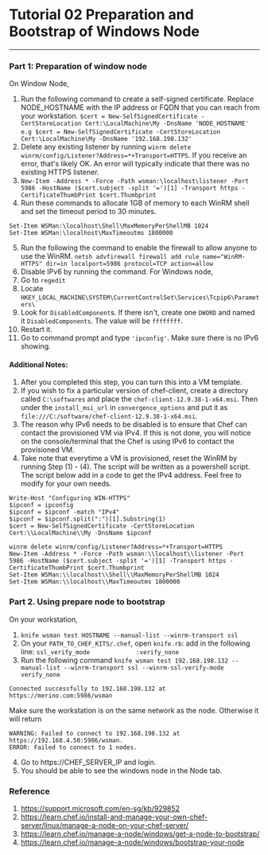 # Tutorial 02 Preparation and Bootstrap of Windows Node
------

### Part 1: Preparation of window node

On Window Node,

1. Run the following command to create a self-signed certificate. Replace NODE_HOSTNAME with the IP address or FQDN that you can reach from your workstation.
`$cert = New-SelfSignedCertificate -CertStoreLocation Cert:\LocalMachine\My -DnsName 'NODE_HOSTNAME'`
`e.g $cert = New-SelfSignedCertificate -CertStoreLocation Cert:\LocalMachine\My -DnsName '192.168.198.132'`
2. Delete any existing listener by running `winrm delete winrm/config/Listener?Address=*+Transport=HTTPS`. If you receive an error, that's likely OK. An error will typically indicate that there was no existing HTTPS listener.
3. `New-Item -Address * -Force -Path wsman:\localhost\listener -Port 5986 -HostName ($cert.subject -split '=')[1] -Transport https -CertificateThumbPrint $cert.Thumbprint`
4. Run these commands to allocate 1GB of memory to each WinRM shell and set the timeout period to 30 minutes.
```
Set-Item WSMan:\localhost\Shell\MaxMemoryPerShellMB 1024
Set-Item WSMan:\localhost\MaxTimeoutms 1800000
```
5. Run the following the command to enable the firewall to allow anyone to use the WinRM. `netsh advfirewall firewall add rule name="WinRM-HTTPS" dir=in localport=5986 protocol=TCP action=allow`
6. Disable IPv6 by running the command.
For Windows node,
  1. Go to `regedit`
  2. Locate `HKEY_LOCAL_MACHINE\SYSTEM\CurrentControlSet\Services\Tcpip6\Parameters\`
  3. Look for `DisabledComponent`s. If there isn't, create one `DWORD` and named it `DisabledComponents`. The value will be `ffffffff`.
  4. Restart it.
  5. Go to command prompt and type `'ipconfig'`. Make sure there is no IPv6 showing.

#### Additional Notes:
1. After you completed this step, you can turn this into a VM template.
2. If you wish to fix a particular version of chef-client, create a directory called `C:\softwares` and place the `chef-client-12.9.38-1-x64.msi`. Then under the `install_msi_url` in `convergence_options` and put it as `file:///C:/software/chef-client-12.9.38-1-x64.msi`.
3. The reason why IPv6 needs to be disabled is to ensure that Chef can contact the provisioned VM via IPv4. If this is not done, you will notice on the console/terminal that the Chef is using IPv6 to contact the provisioned VM.
4. Take note that everytime a VM is provisioned, reset the WinRM by running Step (1) - (4). The script will be written as a powershell script.  The script below add in a code to get the IPv4 address. Feel free to modify for your own needs.

```
Write-Host "Configuring WIN-HTTPS"
$ipconf = ipconfig
$ipconf = $ipconf -match "IPv4"
$ipconf = $ipconf.split(":")[1].Substring(1)
$cert = New-SelfSignedCertificate -CertStoreLocation Cert:\\LocalMachine\\My -DnsName $ipconf

winrm delete winrm/config/Listener?Address=*+Transport=HTTPS
New-Item -Address * -Force -Path wsman:\\localhost\\listener -Port 5986 -HostName ($cert.subject -split '=')[1] -Transport https -CertificateThumbPrint $cert.Thumbprint
Set-Item WSMan:\\localhost\\Shell\\MaxMemoryPerShellMB 1024
Set-Item WSMan:\\localhost\\MaxTimeoutms 1800000
```

### Part 2. Using prepare node to bootstrap

On your workstation,

1. `knife wsman test HOSTNAME --manual-list --winrm-transport ssl`
2. On your `PATH_TO_CHEF_KITS/.chef`, open `knife.rb`:
add in the following line:
`ssl_verify_mode			 :verify_none`
3. Run the following command
`knife wsman test 192.168.198.132 --manual-list --winrm-transport ssl --winrm-ssl-verify-mode verify_none`
```
Connected successfully to 192.168.198.132 at https://merino.com:5986/wsman
```
Make sure the workstation is on the same network as the node. Otherwise it will return
```
WARNING: Failed to connect to 192.168.198.132 at https://192.168.4.50:5986/wsman.
ERROR: Failed to connect to 1 nodes.
```

4. Go to https://CHEF_SERVER_IP and login.
5. You should be able to see the windows node in the Node tab.


### Reference
1. https://support.microsoft.com/en-sg/kb/929852
2. https://learn.chef.io/install-and-manage-your-own-chef-server/linux/manage-a-node-on-your-chef-server/
3. https://learn.chef.io/manage-a-node/windows/get-a-node-to-bootstrap/
4. https://learn.chef.io/manage-a-node/windows/bootstrap-your-node
